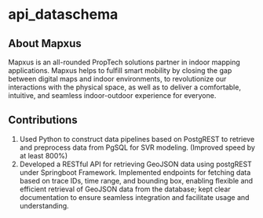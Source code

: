 # api_dataschema

## About Mapxus
Mapxus is an all-rounded PropTech solutions partner in indoor mapping applications. Mapxus helps to fulfill smart mobility by closing the gap between digital maps and indoor environments, to revolutionize our interactions with the physical space, as well as to deliver a comfortable, intuitive, and seamless indoor-outdoor experience for everyone.

## Contributions
1. Used Python to construct data pipelines based on PostgREST to retrieve and preprocess data from PgSQL for SVR modeling. (Improved speed by at least 800\%)
2. Developed a RESTful API for retrieving GeoJSON data using postgREST under Springboot Framework. Implemented endpoints for fetching data based on trace IDs, time range, and bounding box, enabling flexible and efficient retrieval of GeoJSON data from the database; kept clear documentation to ensure seamless integration and facilitate usage and understanding.
